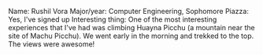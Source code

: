Name: Rushil Vora
Major/year: Computer Engineering, Sophomore
Piazza: Yes, I've signed up 
Interesting thing: One of the most interesting experiences that I've had was climbing Huayna Picchu (a mountain near the
site of Machu Picchu). We went early in the morning and trekked to the top. The views were awesome! 

